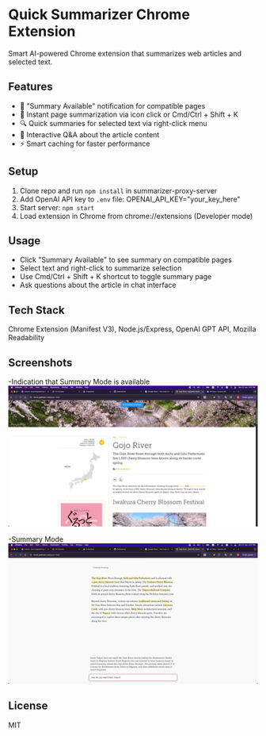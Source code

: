# Quick Summarizer Chrome Extension

Smart AI-powered Chrome extension that summarizes web articles and selected text.

## Features

- 🔔 "Summary Available" notification for compatible pages
- 💨 Instant page summarization via icon click or Cmd/Ctrl + Shift + K
- 🔍 Quick summaries for selected text via right-click menu
- 💬 Interactive Q&A about the article content
- ⚡️ Smart caching for faster performance

## Setup

1. Clone repo and run `npm install` in summarizer-proxy-server
2. Add OpenAI API key to `.env` file: OPENAI_API_KEY="your_key_here"
3. Start server: `npm start`
4. Load extension in Chrome from chrome://extensions (Developer mode)

## Usage

- Click "Summary Available" to see summary on compatible pages
- Select text and right-click to summarize selection
- Use Cmd/Ctrl + Shift + K shortcut to toggle summary page
- Ask questions about the article in chat interface

## Tech Stack

Chrome Extension (Manifest V3), Node.js/Express, OpenAI GPT API, Mozilla Readability

## Screenshots

-Indication that Summary Mode is available
![Indication that Summary Mode is available](screenshots/summary-indication.png)

-Summary Mode
![Summary Mode](screenshots/summary-page.png)

## License

MIT
